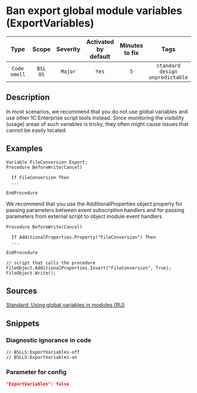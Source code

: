 # Ban export global module variables (ExportVariables)

|      Type      |    Scope    | Severity |    Activated<br>by default    |    Minutes<br>to fix    |                         Tags                          |
|:-------------:|:-----------------------------:|:--------:|:------------------------------:|:-----------------------------------:|:-----------------------------------------------------:|
| `Code smell` |         `BSL`<br>`OS`         | `Major` |              `Yes`              |                 `5`                 |       `standard`<br>`design`<br>`unpredictable`       |

<!-- Блоки выше заполняются автоматически, не трогать -->
## Description

In most scenarios, we recommend that you do not use global variables and use other 1C:Enterprise script tools instead. Since monitoring the visibility (usage) areas of such variables is tricky, they often might cause issues that cannot be easily located.

## Examples
<!-- В данном разделе приводятся примеры, на которые диагностика срабатывает, а также можно привести пример, как можно исправить ситуацию -->

```bsl
Variable FileConversion Export;
Procedure BeforeWrite(Cancel)

  If FileConversion Then
  ...

EndProcedure

```

We recommend that you use the AdditionalProperties object property for passing parameters between event subscription handlers and for passing parameters from external script to object module event handlers

```bsl
Procedure BeforeWrite(Cancel)

  If AdditionalProperties.Property("FileConversion") Then 
  ...

EndProcedure

// script that calls the procedure
FileObject.AdditionalProperties.Insert("FileConversion", True);
FileObject.Write();
```

## Sources
<!-- Необходимо указывать ссылки на все источники, из которых почерпнута информация для создания диагностики -->
<!-- Примеры источников -->

[Standard: Using global variables in modules (RU)](https://its.1c.ru/db/v8std#content:639:hdoc)

## Snippets

<!-- Блоки ниже заполняются автоматически, не трогать -->
### Diagnostic ignorance in code

```bsl
// BSLLS:ExportVariables-off
// BSLLS:ExportVariables-on
```

### Parameter for config

```json
"ExportVariables": false
```
